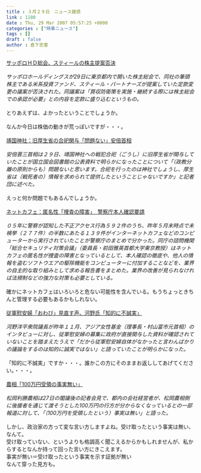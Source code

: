 ```yaml
---
title : ３月２９日　ニュース雑感
link : 1180
date : Thu, 29 Mar 2007 05:57:25 +0000
categories : ["時事ニュース"]
tags : []
draft : false
author : 倉下忠憲
---
```


<A HREF="http://www.nikkei.co.jp/news/main/20070329AT2F2900729032007.html" TARGET="_blank">サッポロＨＤ総会、スティールの株主提案否決</A> <BR><BR><I>サッポロホールディングスが29日に東京都内で開いた株主総会で、同社の筆頭株主である米系投資ファンド、スティール・パートナーズが提案していた定款変更の議案が否決された。同議案は「買収防衛策を実施・継続する際には株主総会での承認が必要」との内容を定款に盛り込むというもの。 </I><BR><BR>とりあえずは、よかったということでしょうか。<BR><BR>なんか今日は株価の動きが荒っぽいですが・・・。<BR><BR><A HREF="http://www.mainichi-msn.co.jp/today/news/20070329k0000e010071000c.html" TARGET="_blank">靖国神社：旧厚生省の合祀関与「問題ない」安倍首相</A><BR><BR><I>安倍晋三首相は２９日、靖国神社への戦犯合祀（ごうし）に旧厚生省が関与していたことが国立国会図書館の公表資料で明らかになったことについて「（政教分離の原則からも）問題ないと思います。合祀を行ったのは神社でしょうし、厚生省は（戦死者の）情報を求められて提供したということじゃないですか」と記者団に述べた。</I><BR><BR>えっと何か問題でもあるんでしょうか。<BR><BR><A HREF="http://www.mainichi-msn.co.jp/today/news/20070329k0000e040065000c.html" TARGET="_blank">ネットカフェ：匿名性「捜査の障害」　警察庁本人確認要請</A><BR><BR><I>０５年に警察が認知した不正アクセス行為５９２件のうち、昨年５月末時点で未検挙（２７７件）の半数にあたる１３９件がインターネットカフェなどのコンピューターから実行されていたことが警察庁のまとめで分かった。同庁の諮問機関「総合セキュリティ対策会議」（委員長・前田雅英首都大学東京教授）はネットカフェの匿名性が捜査の障害となっているとして、本人確認の徹底や、他人の情報を盗むソフトウエアの駆除機能をコンピューターに付加することなどを、業界の自主的な取り組みとして求める報告書をまとめた。業界の改善が見られなければ法規制などの強力な対策も必要としている。</I><BR><BR>確かにネットカフェはいろいろと危ない可能性を含んでいる。もうちょっときちんと管理する必要もあるかもしれない。<BR><BR><A HREF="http://www.asahi.com/politics/update/0327/008.html" TARGET="_blank">従軍慰安婦「おわび」見直す声、河野氏「知的に不誠実」</A><BR><BR><I>河野洋平衆院議長が昨年１１月、アジア女性基金（理事長・村山富市元首相）のインタビューに対し、従軍慰安婦の募集に政府が直接関与した資料が確認されていないことを踏まえたうえで「だから従軍慰安婦自体がなかったと言わんばかりの議論をするのは知的に誠実ではない」と語っていたことが明らかになった。</I> <BR><BR>「知的に不誠実」ですか・・・。誰かこの方にそのままお返ししてあげてください。・・・。<BR><BR><A HREF="http://www.nikkei.co.jp/news/seiji/20070327AT3S2700A27032007.html" TARGET="_blank">農相「100万円受領の事実無い」</A><BR><BR><I>松岡利勝農相は27日の閣議後の記者会見で、都内の会社経営者が、松岡農相側に後援者を通じて渡そうとした100万円の行方が分からなくなっているとの一部報道に対して、「（100万円を受領したという）事実は無い」と語った。</I><BR><BR>しかし、政治家の方って変な言い方しますよね。受け取ったという事実は無い、なんて。<BR>受け取っていない、というよりも格調高く聞こえるからかもしれませんが、私からするとなんか持って回った言い方にきこえます。<BR>事実が無い＝受け取ったという事実を示す証拠が無い<BR>なんて穿った見方も。<BR><BR><BR><br><br>
